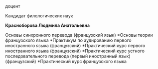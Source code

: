 доцент

Кандидат филологических наук

**Красноборова Людмила Анатольевна**

Основы синхронного перевода (французский язык)
	*Основы теории французского языка
	*Практикум по аудированию первого иностранного языка (французский)
	*Практический курс первого иностранного языка (французский)
	*Практический курс устного последовательного перевода (первый иностранный язык) (французский)
	*Практический курс французского языка